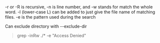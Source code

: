 -r or -R is recursive,
-n is line number, and
-w stands for match the whole word.
-l (lower-case L) can be added to just give the file name of matching files.
-e is the pattern used during the search

Can exclude directory with --exclude-dir

> grep -inRw ./* -e "Access Denied"
